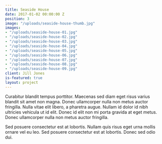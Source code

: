 ```yaml
---
title: Seaside House
date: 2017-01-02 00:00:00 Z
position: 3
image: "/uploads/seaside-house-thumb.jpg"
images:
- "/uploads/seaside-house-01.jpg"
- "/uploads/seaside-house-02.jpg"
- "/uploads/seaside-house-03.jpg"
- "/uploads/seaside-house-04.jpg"
- "/uploads/seaside-house-05.jpg"
- "/uploads/seaside-house-06.jpg"
- "/uploads/seaside-house-07.jpg"
- "/uploads/seaside-house-08.jpg"
- "/uploads/seaside-house-09.jpg"
client: Jill Jones
is-featured: true
layout: project
---
```


Curabitur blandit tempus porttitor. Maecenas sed diam eget risus varius blandit sit amet non magna. Donec ullamcorper nulla non metus auctor fringilla. Nulla vitae elit libero, a pharetra augue. Nullam id dolor id nibh ultricies vehicula ut id elit. Donec id elit non mi porta gravida at eget metus. Donec ullamcorper nulla non metus auctor fringilla.

Sed posuere consectetur est at lobortis. Nullam quis risus eget urna mollis ornare vel eu leo. Sed posuere consectetur est at lobortis. Donec sed odio dui.